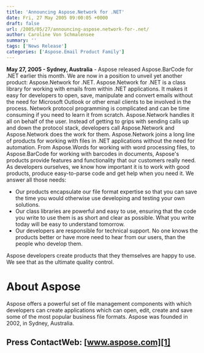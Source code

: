 ```yaml
---
title: 'Announcing Aspose.Network for .NET'
date: Fri, 27 May 2005 09:00:05 +0000
draft: false
url: /2005/05/27/announcing-aspose.network-for-.net/
author: Caroline Von Schmalensee
summary: ''
tags: ['News Release']
categories: ['Aspose.Email Product Family']
---
```


**May 27, 2005 - Sydney, Australia** \- Aspose released Aspose.BarCode for .NET earlier this month. We are now in a position to unveil yet another product: Aspose.Network for .NET. Aspose.Network for .NET is a class library for working with emails from within .NET applications. It makes it easy for developers to open, save, manipulate and convert emails without the need for Microsoft Outlook or other email clients to be involved in the process. Network protocol programming is complicated and can be time consuming if you need to learn it from scratch. Aspose.Network handles it all on behalf of the user. Instead of getting to grips with sending calls up and down the protocol stack, developers call Aspose.Network and Aspose.Network does the work for them. Aspose.Network joins a long line of products for working with files in .NET applications without the need for automation. From Aspose.Words for working with word processing files, to Aspose.BarCode for working with barcodes in documents, Aspose's products provide features and functionality that our customers really need. As developers ourselves, we know how important it is to work with good products, produce easy-to-parse code and get help when you need it. We answer all those needs:

*   Our products encapsulate our file format expertise so that you can save the time you would otherwise use developing and testing your own solutions.
*   Our class libraries are powerful and easy to use, ensuring that the code you write to use them is as short and clear as possible. What you write today will be easy to understand tomorrow.
*   Our developers are responsible for technical support. No one knows the products better or have more need to hear from our users, than the people who develop them.

Aspose developers create products that they themselves are happy to use. We see that as the ultimate quality control.

# About Aspose

Aspose offers a powerful set of file management components with which developers can create applications which can open, edit, create and save some of the most popular business file formats. Aspose was founded in 2002, in Sydney, Australia.

## Press ContactWeb: [www.aspose.com][1]




[1]: https://www.aspose.com/ "Go to the home page."




